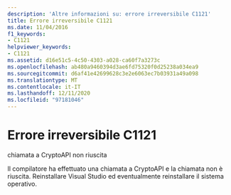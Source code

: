 ```yaml
---
description: 'Altre informazioni su: errore irreversibile C1121'
title: Errore irreversibile C1121
ms.date: 11/04/2016
f1_keywords:
- C1121
helpviewer_keywords:
- C1121
ms.assetid: d16e51c5-4c50-4303-a028-ca60f7a3273c
ms.openlocfilehash: ab480a9460394d3ae6fd75320f0d25238a034ea9
ms.sourcegitcommit: d6af41e42699628c3e2e6063ec7b03931a49a098
ms.translationtype: MT
ms.contentlocale: it-IT
ms.lasthandoff: 12/11/2020
ms.locfileid: "97181046"
---
```

# <a name="fatal-error-c1121"></a>Errore irreversibile C1121

chiamata a CryptoAPI non riuscita

Il compilatore ha effettuato una chiamata a CryptoAPI e la chiamata non è riuscita. Reinstallare Visual Studio ed eventualmente reinstallare il sistema operativo.
